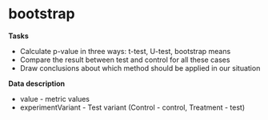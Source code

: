 # bootstrap

**Tasks**
- Calculate p-value in three ways: t-test, U-test, bootstrap means
- Compare the result between test and control for all these cases
- Draw conclusions about which method should be applied in our situation

**Data description**
- value - metric values
- experimentVariant - Test variant (Control - control, Treatment - test)
